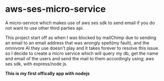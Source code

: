 # aws-ses-micro-service
A micro-service which makes use of aws ses sdk to send email if you do not want to use other third parties api.

This project start off as when I was blocked by mailChimp due to sending an email to an email address that was wrongly spelt(my fault), and 
the omnivore AI they use doesn't play and it takes forever to resolve this issue. 
so I decide to create a micro service which will query my db, get the name and email of the users and send the mail to them accordingly using;
aws ses sdk, with express/node js.

**This is my first offically app with nodejs** 
